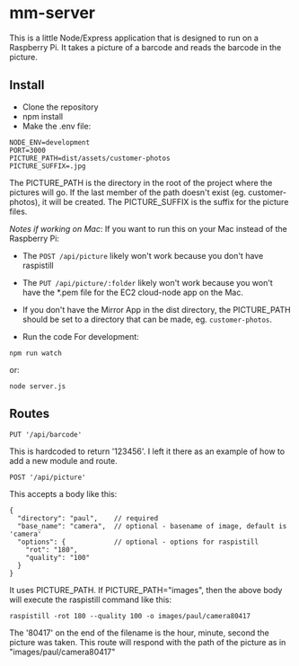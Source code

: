 # mm-server

This is a little Node/Express application that is designed to run on a Raspberry Pi.  It takes a picture of a barcode and reads the barcode in the picture.

## Install

- Clone the repository
- npm install
- Make the .env file:
```
NODE_ENV=development
PORT=3000
PICTURE_PATH=dist/assets/customer-photos
PICTURE_SUFFIX=.jpg
```
The PICTURE_PATH is the directory in the root of the project where the pictures will go. If the last member of the path doesn't exist (eg. customer-photos), it will be created. The PICTURE_SUFFIX is the suffix for the picture files.

*Notes if working on Mac*:  If you want to run this on your Mac instead of the Raspberry Pi:
 - The `POST /api/picture` likely won't work because you don't have raspistill
 - The `PUT /api/picture/:folder` likely won't work because you won't have the *.pem file for the EC2 cloud-node app on the Mac.
 - If you don't have the Mirror App in the dist directory, the PICTURE_PATH should be set to a directory that can be made, eg. `customer-photos`. 
 
- Run the code
For development:
```
npm run watch
```
or:
```
node server.js
```

## Routes

```
PUT '/api/barcode'
```
This is hardcoded to return '123456'.  I left it there as an example of how to add a new module and route.
```
POST '/api/picture'
```
This accepts a body like this:
```
{
  "directory": "paul",    // required
  "base_name": "camera",  // optional - basename of image, default is 'camera'
  "options": {            // optional - options for raspistill
    "rot": "180",
    "quality": "100"
  }
}
``` 
It uses PICTURE_PATH. If PICTURE_PATH="images", then the above body will execute the raspistill command like this:
```
raspistill -rot 180 --quality 100 -o images/paul/camera80417
```
The '80417' on the end of the filename is the hour, minute, second the picture was taken.  This route will respond with the path of the picture as in "images/paul/camera80417"
